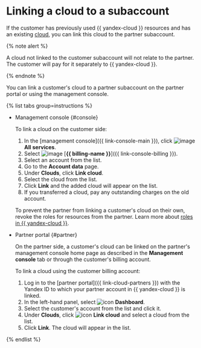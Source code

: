 # Linking a cloud to a subaccount

If the customer has previously used {{ yandex-cloud }} resources and has an existing [cloud](../../resource-manager/concepts/resources-hierarchy.md#cloud), you can link this cloud to the partner subaccount.

{% note alert %}

A cloud not linked to the customer subaccount will not relate to the partner. The customer will pay for it separately to {{ yandex-cloud }}.

{% endnote %}

You can link a customer's cloud to a partner subaccount on the partner portal or using the management console.

{% list tabs group=instructions %}

- Management console {#console}

   To link a cloud on the customer side:

   1. In the [management console]({{ link-console-main }}), click ![image](../../_assets/console-icons/dots-9.svg) **All services**.
   1. Select ![image](../../_assets/console-icons/credit-card.svg) [**{{ billing-name }}**]({{ link-console-billing }}).
   1. Select an account from the list.
   1. Go to the **Account data** page.
   1. Under **Clouds**, click **Link cloud**.
   1. Select the cloud from the list.
   1. Click **Link** and the added cloud will appear on the list.
   1. If you transferred a cloud, pay any outstanding charges on the old account.

   To prevent the partner from linking a customer's cloud on their own, revoke the roles for resources from the partner. Learn more about [roles in {{ yandex-cloud }}](../../resource-manager/security/).

- Partner portal {#partner}

   On the partner side, a customer's cloud can be linked on the partner's management console home page as described in the **Management console** tab or through the customer's billing account.

   To link a cloud using the customer billing account:

   1. Log in to the [partner portal]({{ link-cloud-partners }}) with the Yandex ID to which your partner account in {{ yandex-cloud }} is linked.
   1. In the left-hand panel, select ![icon](../../_assets/console-icons/layout-header-side-content.svg) **Dashboard**.
   1. Select the customer's account from the list and click it.
   1. Under **Clouds**, click ![icon](../../_assets/console-icons/arrow-shape-turn-up-right.svg) **Link cloud** and select a cloud from the list.
   1. Click **Link**. The cloud will appear in the list.

{% endlist %}

